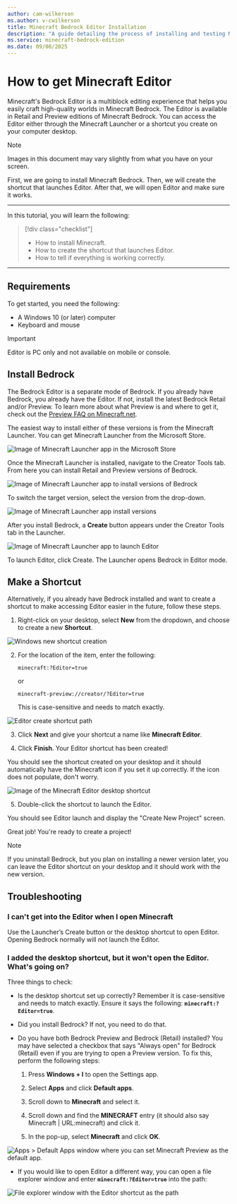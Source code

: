 ```yaml
---
author: cam-wilkerson
ms.author: v-cwilkerson
title: Minecraft Bedrock Editor Installation
description: "A guide detailing the process of installing and testing Minecraft Bedrock Editor"
ms.service: minecraft-bedrock-edition
ms.date: 09/08/2025
---
```


# How to get Minecraft Editor

Minecraft's Bedrock Editor is a multiblock editing experience that helps you easily craft high-quality worlds in Minecraft Bedrock. The Editor is available in Retail and Preview editions of Minecraft Bedrock. You can access the Editor either through the Minecraft Launcher or a shortcut you create on your computer desktop.

> [!NOTE]
> Images in this document may vary slightly from what you have on your screen.

First, we are going to install Minecraft Bedrock. 
Then, we will create the shortcut that launches Editor. 
After that, we will open Editor and make sure it works.

--------

In this tutorial, you will learn the following:

> [!div class="checklist"]
>
> - How to install Minecraft.
> - How to create the shortcut that launches Editor.
> - How to tell if everything is working correctly.

--------

## Requirements

To get started, you need the following:

- A Windows 10 (or later) computer
- Keyboard and mouse

> [!IMPORTANT]
> Editor is PC only and not available on mobile or console.

## Install Bedrock 

The Bedrock Editor is a separate mode of Bedrock. If you already have Bedrock, you already have the Editor. If not, install the latest Bedrock Retail and/or Preview. To learn more about what Preview is and where to get it, check out the [Preview FAQ on Minecraft.net](https://aka.ms/PreviewFAQ).

The easiest way to install either of these versions is from the Minecraft Launcher. You can get Minecraft Launcher from the Microsoft Store.

![Image of Minecraft Launcher app in the Microsoft Store](Media/editor_launcher_ms_store.png)

Once the Minecraft Launcher is installed, navigate to the Creator Tools tab. From here you can install Retail and Preview versions of Bedrock.

![Image of Minecraft Launcher app to install versions of Bedrock](Media/editor_launcher_install.png)

To switch the target version, select the version from the drop-down.

![Image of Minecraft Launcher app install versions](Media/editor_launcher_version.png)

After you install Bedrock, a **Create** button appears under the Creator Tools tab in the Launcher.

![Image of Minecraft Launcher app to launch Editor](Media/editor_launcher_create.png)

To launch Editor, click Create. The Launcher opens Bedrock in Editor mode.

## Make a Shortcut

Alternatively, if you already have Bedrock installed and want to create a shortcut to make accessing Editor easier in the future, follow these steps.

1. Right-click on your desktop, select **New** from the dropdown, and choose to create a new **Shortcut**.  

![Windows new shortcut creation](Media/editor_install_create_shortcut.png)

2. For the location of the item, enter the following:

    `minecraft:?Editor=true`

    or

    `minecraft-preview://creator/?Editor=true`

    This is case-sensitive and needs to match exactly.

![Editor create shortcut path](Media/editor_shortcut.png)

3. Click **Next** and give your shortcut a name like **Minecraft Editor**.

4. Click **Finish**. Your Editor shortcut has been created!

You should see the shortcut created on your desktop and it should automatically have the Minecraft icon if you set it up correctly. If the icon does not populate, don't worry.

![Image of the Minecraft Editor desktop shortcut](Media/editor_shortcut_icon_retail.png)

5. Double-click the shortcut to launch the Editor.

You should see Editor launch and display the "Create New Project" screen.

Great job! You're ready to create a project!

> [!NOTE]
> If you uninstall Bedrock, but you plan on installing a newer version later, you can leave the Editor shortcut on your desktop and it should work with the new version.

## Troubleshooting

### I can't get into the Editor when I open Minecraft

Use the Launcher’s Create button or the desktop shortcut to open Editor. Opening Bedrock normally will not launch the Editor.

### I added the desktop shortcut, but it won't open the Editor. What's going on?  

Three things to check:  

- Is the desktop shortcut set up correctly? Remember it is case-sensitive and needs to match exactly. Ensure it says the following: **`minecraft:?Editor=true`**. 

- Did you install Bedrock? If not, you need to do that. 

- Do you have both Bedrock Preview and Bedrock (Retail) installed? You may have selected a checkbox that says "Always open" for Bedrock (Retail) even if you are trying to open a Preview version. To fix this, perform the following steps:

    1. Press **Windows + I** to open the Settings app.

    1. Select **Apps** and click **Default apps**.

    1. Scroll down to **Minecraft** and select it.

    1. Scroll down and find the **MINECRAFT** entry (it should also say Minecraft | URL:minecraft) and click it.

    1. In the pop-up, select **Minecraft** and click **OK**.

![Apps > Default Apps window where you can set Minecraft Preview as the default app.](Media/editor_install_select_default_app.png)

- If you would like to open Editor a different way, you can open a file explorer window and enter **`minecraft:?Editor=true`** into the path:

![File explorer window with the Editor shortcut as the path](Media/editor_install_file_explorer_path.png)

